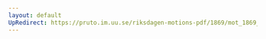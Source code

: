 ```yaml
---
layout: default
UpRedirect: https://pruto.im.uu.se/riksdagen-motions-pdf/1869/mot_1869__ak__220.pdf
---
```

